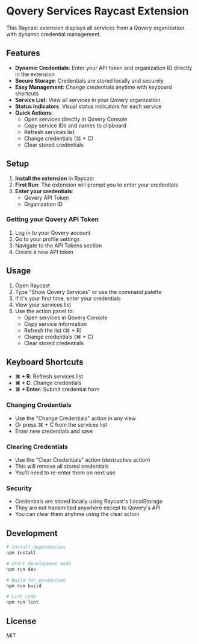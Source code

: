 # Qovery Services Raycast Extension

This Raycast extension displays all services from a Qovery organization with dynamic credential management.

## Features

- **Dynamic Credentials**: Enter your API token and organization ID directly in the extension
- **Secure Storage**: Credentials are stored locally and securely
- **Easy Management**: Change credentials anytime with keyboard shortcuts
- **Service List**: View all services in your Qovery organization
- **Status Indicators**: Visual status indicators for each service
- **Quick Actions**:
  - Open services directly in Qovery Console
  - Copy service IDs and names to clipboard
  - Refresh services list
  - Change credentials (⌘ + C)
  - Clear stored credentials

## Setup

1. **Install the extension** in Raycast
2. **First Run**: The extension will prompt you to enter your credentials
3. **Enter your credentials**:
   - Qovery API Token
   - Organization ID

### Getting your Qovery API Token

1. Log in to your Qovery account
2. Go to your profile settings
3. Navigate to the API Tokens section
4. Create a new API token

## Usage

1. Open Raycast
2. Type "Show Qovery Services" or use the command palette
3. If it's your first time, enter your credentials
4. View your services list
5. Use the action panel to:
   - Open services in Qovery Console
   - Copy service information
   - Refresh the list (⌘ + R)
   - Change credentials (⌘ + C)
   - Clear stored credentials

## Keyboard Shortcuts

- **⌘ + R**: Refresh services list
- **⌘ + C**: Change credentials
- **⌘ + Enter**: Submit credential form

### Changing Credentials

- Use the "Change Credentials" action in any view
- Or press ⌘ + C from the services list
- Enter new credentials and save

### Clearing Credentials

- Use the "Clear Credentials" action (destructive action)
- This will remove all stored credentials
- You'll need to re-enter them on next use

### Security

- Credentials are stored locally using Raycast's LocalStorage
- They are not transmitted anywhere except to Qovery's API
- You can clear them anytime using the clear action

## Development

```bash
# Install dependencies
npm install

# Start development mode
npm run dev

# Build for production
npm run build

# Lint code
npm run lint
```

## License

MIT
